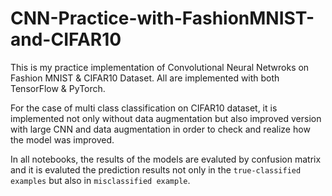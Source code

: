 # CNN-Practice-with-FashionMNIST-and-CIFAR10

This is my practice implementation of Convolutional Neural Netwroks on Fashion MNIST & CIFAR10 Dataset. All are implemented with both TensorFlow & PyTorch.

For the case of multi class classification on CIFAR10 dataset, it is implemented not only without data augmentation but also improved version with large CNN and data augmentation in order to check and realize how the model was improved.

In all notebooks, the results of the models are evaluted by confusion matrix and it is evaluted the prediction results not only in the `true-classified examples` but also in `misclassified example`.
